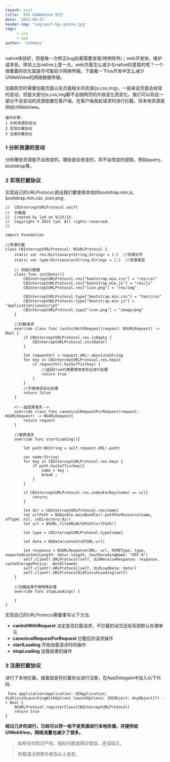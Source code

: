 ```yaml
---
layout: post
title: 'IOS UIWebView 优化'
date: '2015-09-27'
header-img: "img/post-bg-iphone.jpg"
tags:
     - ios
     - web
author: 'Codeboy'
---
```


native体验好，但是每一次修正bug后都需要发版(特例除外)；web开发快，维护成本低，体验上比native上差一点。web方面怎么减少与native的差距的呢？一个很重要的优化就是尽可能较少网络传输。下面看一下ios开发中怎么减少UIWebView的网络数据传输。

加载网页时需要加载页面以及页面相关的资源(js,css,img)，一般来说页面会经常的变动，但是大部分js,css,img都不会随网页的升级变化而变化，我们可以将这一部分不会变动的资源放置在客户端，在客户端发起请求时进行拦截，将本地资源提供给UIWebView。

	操作步骤:
	1 分析资源的变动
	2 实现拦截协议
	3 注册拦截协议
	
### 1 分析资源的变动
	
分析哪些资源是不会改变的，哪些是会改变的，将不会改变的提取，例如jquery，bootstrap等。

### 2 实现拦截协议

实现自己的URLProtocol,假设我们要使用本地的bootstrap.min.js, bootstrap.min.css ,icon.png .

    //  CBInterceptURLProtocol.swift
    //  拦截器
    //  Created by lyd on 9/25/15.
    //  Copyright © 2015 lyd. All rights reserved.
    //
    
    import Foundation
    
    //资源拦截
    class CBInterceptURLProtocol: NSURLProtocol {
        static var res:Dictionary<String,String> = [:]  //资源文件
        static var type:Dictionary<String,String> = [:]  //资源类型
        
        // 初始化数据
        class func initData(){
            CBInterceptURLProtocol.res["bootstrap.min.css"] = "res/css"
            CBInterceptURLProtocol.res["bootstrap.min.js"] = "res/js"
            CBInterceptURLProtocol.res["icon.png"] = "res/img"
            
            CBInterceptURLProtocol.type["bootstrap.min.css"] = "text/css"
            CBInterceptURLProtocol.type["bootstrap.min.js"] = "application/javascript"
            CBInterceptURLProtocol.type["icon.png"] = "image/png"
        }
        
        //拦截请求
        override class func canInitWithRequest(request: NSURLRequest) -> Bool {
            if CBInterceptURLProtocol.res.isEmpty {
                CBInterceptURLProtocol.initData()
            }
            
            let requestUrl = request.URL!.absoluteString
            for key in CBInterceptURLProtocol.res.keys{
                if requestUrl.hasSuffix(key) {
                    //返回true代表要使用本协议进行处理
                    return true
                }
            }
            //不使用该协议处理
            return false
        }
        
        <!--返回源请求-->
        override class func canonicalRequestForRequest(request: NSURLRequest) -> NSURLRequest{
            return request
        }
        
        //替换请求
        override func startLoading(){
            
            let path:NSString = self.request.URL!.path!
            
            var name:String!
            for key in CBInterceptURLProtocol.res.keys {
                if path.hasSuffix(key){
                    name = key ;
                    break ;
                }
            }
            
            if CBInterceptURLProtocol.res.indexForKey(name) == nil{
                return;
            }
            
            let dir = CBInterceptURLProtocol.res[name]
            let urlPath = NSBundle.mainBundle().pathForResource(name, ofType: nil, inDirectory:dir)
            let url = NSURL.fileURLWithPath(urlPath!)
            
            let type = CBInterceptURLProtocol.type[name]
            
            let data = NSData(contentsOfURL:url)
            
            let response = NSURLResponse(URL: url, MIMEType: type, expectedContentLength: data!.length, textEncodingName: "UTF-8")
            self.client!.URLProtocol(self, didReceiveResponse: response, cacheStoragePolicy: .NotAllowed)
            self.client!.URLProtocol(self, didLoadData: data!)
            self.client!.URLProtocolDidFinishLoading(self)
        }
        
        //加载结束不做特殊处理
        override func stopLoading() {
            
        }
    }
   
    
 实现自己的URLProtocol需要重写以下方法:
 
 - **canInitWithRequest**  决定是否拦截请求，不拦截的话交还给系统默认处理单元
 - **canonicalRequestForRequest** 拦截后的请求操作
 - **startLoading**  开始加载请求时的操作
 - **stopLoading**  加载结束的操作

    
### 3 注册拦截协议

进行了本地拦截，接着就是将拦截协议进行注册，在AppDelegate中加入以下代码

	 func application(application: UIApplication, didFinishLaunchingWithOptions launchOptions: [NSObject: AnyObject]?) -> Bool {
        NSURLProtocol.registerClass(CBInterceptURLProtocol)
        return true
    }


**经过几步的进行，已经可以将一些不变资源进行本地存储，并提供给UIWebView，网络流量也减少了很多。**


> 如有任何知识产权、版权问题或理论错误，还请指正。
>
> 转载请注明原作者及以上信息。
